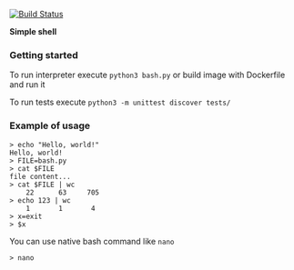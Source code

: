 [![Build Status](https://travis-ci.org/akhoroshev/se-architecture-course.svg?branch=hw_01_dev)](https://travis-ci.org/akhoroshev/se-architecture-course)

**Simple shell**

### Getting started

To run interpreter execute `python3 bash.py` or build image with Dockerfile and run it

To run tests execute `python3 -m unittest discover tests/`

### Example of usage

``` 
> echo "Hello, world!"
Hello, world!
> FILE=bash.py
> cat $FILE
file content...
> cat $FILE | wc
    22      63     705
> echo 123 | wc
    1       1       4
> x=exit
> $x
```

You can use native bash command like `nano`

```
> nano
```
